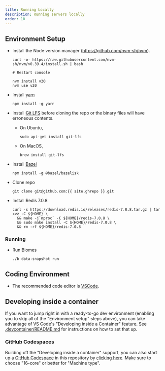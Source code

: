 ```yaml
---
title: Running Locally
description: Running servers locally
order: 10
---
```


## Environment Setup

- Install the Node version manager (https://github.com/nvm-sh/nvm).

  ```
  curl -o- https://raw.githubusercontent.com/nvm-sh/nvm/v0.39.4/install.sh | bash

  # Restart console

  nvm install v20
  nvm use v20
  ```

- Install [yarn](https://yarnpkg.com/)
  ```
  npm install -g yarn
  ```
- Install [Git LFS](https://git-lfs.github.com/) before cloning the repo or the binary files will have erroneous contents.
  - On Ubuntu,
    ```
    sudo apt-get install git-lfs
    ```
  - On MacOS,
    ```
    brew install git-lfs
    ```
- Install [Bazel](https://bazel.build/install)
  ```
  npm install -g @bazel/bazelisk
  ```
- Clone repo
  ```
  git clone git@github.com:{{ site.ghrepo }}.git
  ```
- Install Redis 7.0.8
  ```
  curl -s https://download.redis.io/releases/redis-7.0.8.tar.gz | tar xvz -C ${HOME} \
    && make -j`nproc` -C ${HOME}/redis-7.0.8 \
    && sudo make install -C ${HOME}/redis-7.0.8 \
    && rm -rf ${HOME}/redis-7.0.8
  ```

### Running

- Run Biomes
  ```
  ./b data-snapshot run
  ```

## Coding Environment

- The recommended code editor is [VSCode](https://code.visualstudio.com/).

## Developing inside a container

If you want to jump right in with a ready-to-go dev environment (enabling you to skip all of the "Environment setup" steps above), you can take advantage of VS Code's "Developing inside a Container" feature. See [.devcontainer/README.md](../.devcontainer/README.md) for instructions on how to set that up.

### GitHub Codespaces

Building off the "Developing inside a container" support, you can also start
up a [GitHub Codespace](https://github.com/features/codespaces) in this repository by [clicking here](https://github.com/codespaces/new?hide_repo_select=true&ref=main&repo=677467268&skip_quickstart=true). Make sure to choose "16-core" or better for "Machine type".
